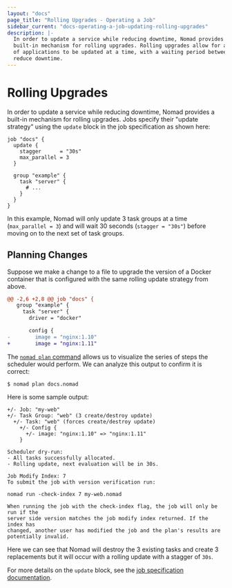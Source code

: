 ```yaml
---
layout: "docs"
page_title: "Rolling Upgrades - Operating a Job"
sidebar_current: "docs-operating-a-job-updating-rolling-upgrades"
description: |-
  In order to update a service while reducing downtime, Nomad provides a
  built-in mechanism for rolling upgrades. Rolling upgrades allow for a subset
  of applications to be updated at a time, with a waiting period between to
  reduce downtime.
---
```


# Rolling Upgrades

In order to update a service while reducing downtime, Nomad provides a built-in
mechanism for rolling upgrades. Jobs specify their "update strategy" using the
`update` block in the job specification as shown here:

```hcl
job "docs" {
  update {
    stagger      = "30s"
    max_parallel = 3
  }

  group "example" {
    task "server" {
      # ...
    }
  }
}
```

In this example, Nomad will only update 3 task groups at a time (`max_parallel =
3`) and will wait 30 seconds (`stagger = "30s"`) before moving on to the next
set of task groups.

## Planning Changes

Suppose we make a change to a file to upgrade the version of a Docker container
that is configured with the same rolling update strategy from above.

```diff
@@ -2,6 +2,8 @@ job "docs" {
   group "example" {
     task "server" {
       driver = "docker"

       config {
-        image = "nginx:1.10"
+        image = "nginx:1.11"
```

The [`nomad plan` command](/docs/commands/plan.html) allows
us to visualize the series of steps the scheduler would perform. We can analyze
this output to confirm it is correct:

```shell
$ nomad plan docs.nomad
```

Here is some sample output:

```text
+/- Job: "my-web"
+/- Task Group: "web" (3 create/destroy update)
  +/- Task: "web" (forces create/destroy update)
    +/- Config {
      +/- image: "nginx:1.10" => "nginx:1.11"
    }

Scheduler dry-run:
- All tasks successfully allocated.
- Rolling update, next evaluation will be in 30s.

Job Modify Index: 7
To submit the job with version verification run:

nomad run -check-index 7 my-web.nomad

When running the job with the check-index flag, the job will only be run if the
server side version matches the job modify index returned. If the index has
changed, another user has modified the job and the plan's results are
potentially invalid.
```

Here we can see that Nomad will destroy the 3 existing tasks and create 3
replacements but it will occur with a rolling update with a stagger of `30s`.

For more details on the `update` block, see the
[job specification documentation](/docs/job-specification/update.html).

